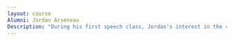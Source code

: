 ```yaml
---
layout: course
Alumni: Jordan Arseneau
Description: "During his first speech class, Jordan's interest in the communications field were piqued. Today, Jordan is an Emmy-award winning videographer and editor for Tribune Broadcasting, where his main assignment is Chicago's Best."
---
```


